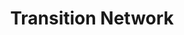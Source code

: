 ---
layout: link
link_url: https://transitionnetwork.org/
title: Transition Network
source: Transition Network
card: 
petal: Build A Movement
task: Promote local initiatives and groups
---